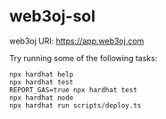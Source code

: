 # web3oj-sol

web3oj URI: https://app.web3oj.com  

Try running some of the following tasks:  

```shell
npx hardhat help
npx hardhat test
REPORT_GAS=true npx hardhat test
npx hardhat node
npx hardhat run scripts/deploy.ts
```
